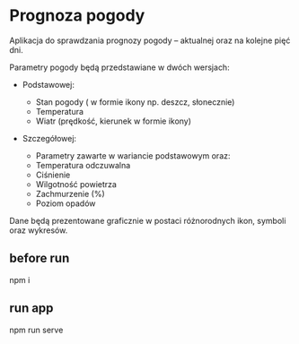 # Prognoza pogody
 Aplikacja do sprawdzania prognozy pogody – aktualnej oraz na kolejne pięć dni.

Parametry pogody będą przedstawiane w dwóch wersjach:

- Podstawowej:
  - Stan pogody ( w formie ikony np. deszcz, słonecznie)
  - Temperatura
  - Wiatr (prędkość, kierunek w formie ikony)

- Szczegółowej:
  - Parametry zawarte w wariancie podstawowym oraz:
  - Temperatura odczuwalna
  - Ciśnienie
  - Wilgotność powietrza
  - Zachmurzenie (%)
  - Poziom opadów

Dane będą prezentowane graficznie w postaci różnorodnych ikon, symboli oraz wykresów.

## before run
npm i 

## run app 
npm run serve
